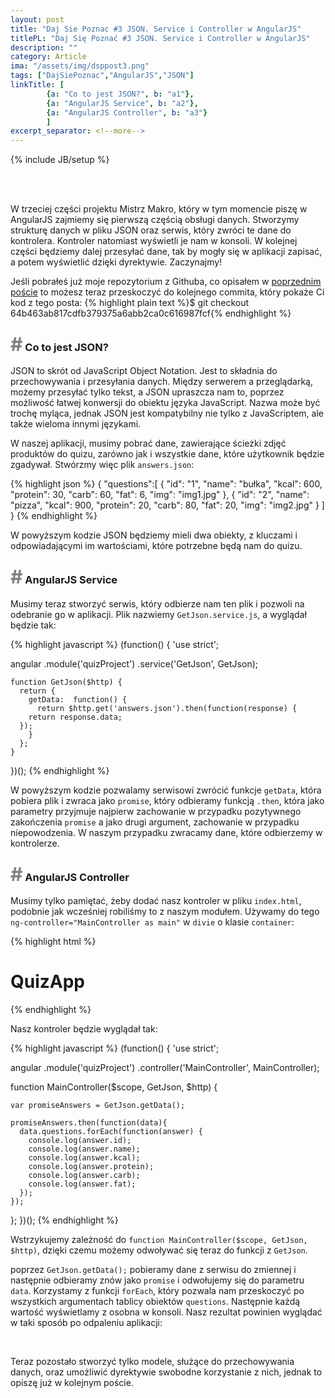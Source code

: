 ```yaml
---
layout: post
title: "Daj Sie Poznac #3 JSON. Service i Controller w AngularJS"
titlePL: "Daj Się Poznać #3 JSON. Service i Controller w AngularJS"
description: ""
category: Article
ima: "/assets/img/dsppost3.png"
tags: ["DajSiePoznac","AngularJS","JSON"]
linkTitle: [ 
		{a: "Co to jest JSON?", b: "a1"},
		{a: "AngularJS Service", b: "a2"},
		{a: "AngularJS Controller", b: "a3"}
		]
excerpt_separator: <!--more-->
---
```

{% include JB/setup %}
<center>	
<img src="{{ site.baseurl }}/assets/img/DSP.png" alt="" style="display: inline-block; padding-right: 20px;">
<img src="{{ site.baseurl }}/assets/img/angular.png" alt="" style="display: inline-block;">
<img src="{{ site.baseurl }}/assets/img/json.png" alt="" style="display: inline-block; padding-left: 20px;">
</center><br>

<p>W trzeciej części projektu Mistrz Makro, który w tym momencie piszę w AngularJS zajmiemy się pierwszą częścią obsługi danych. Stworzymy strukturę danych w pliku JSON oraz serwis, który zwróci te dane do kontrolera. Kontroler natomiast wyświetli je nam w konsoli. W kolejnej części będziemy dalej przesyłać dane, tak by mogły się w aplikacji zapisać, a potem wyświetlić dzięki dyrektywie. Zaczynajmy! </p> <!--more-->

<x>Jeśli pobrałeś już moje repozytorium z Githuba, co opisałem w <a href="http://www.idaszak.com/article/2017/03/23/daj-sie-poznac-2-projekt-konkursowy-mistrzmakro">poprzednim poście</a> to możesz teraz przeskoczyć do kolejnego commita, który pokaże Ci kod z tego posta:</x>
{% highlight plain text %}$ git checkout 64b463ab817cdfb379375a6abb2ca0c616987fcf{% endhighlight %}

<h3 id="a1"><span style="color:gray; font-size: 30px;">#</span> Co to jest JSON?</h3>
<p>JSON to skrót od JavaScript Object Notation. Jest to składnia do przechowywania i przesyłania danych. Między serwerem a przeglądarką, możemy przesyłać tylko tekst, a JSON upraszcza nam to, poprzez możliwość łatwej konwersji do obiektu języka JavaScript. Nazwa może być trochę myląca, jednak JSON jest kompatybilny nie tylko z JavaScriptem, ale także wieloma innymi językami.</p>

<p>W naszej aplikacji, musimy pobrać dane, zawierające ścieżki zdjęć produktów do quizu, zarówno jak i wszystkie dane, które użytkownik będzie zgadywał. Stwórzmy więc plik <code>answers.json</code>:</p>
{% highlight json %} 
{
"questions":[
		{
		  "id": "1",
		  "name": "bułka",
		  "kcal": 600,
		  "protein": 30,
		  "carb": 60,
		  "fat": 6,
		  "img": "img1.jpg"
		},
		{
		  "id": "2",
		  "name": "pizza",
		  "kcal": 900,
		  "protein": 20,
		  "carb": 80,
		  "fat": 20,
		  "img": "img2.jpg"
		}
	]
}
{% endhighlight %}
<p>W powyższym kodzie JSON będziemy mieli dwa obiekty, z kluczami i odpowiadającymi im wartościami, które potrzebne będą nam do quizu.</p>
<h3 id="a2"><span style="color:gray; font-size: 30px;">#</span> AngularJS Service</h3>

<p>Musimy teraz stworzyć serwis, który odbierze nam ten plik i pozwoli na odebranie go w aplikacji. Plik nazwiemy <code>GetJson.service.js</code>, a wyglądał będzie tak:</p>
{% highlight javascript %} 
(function() {
  'use strict';

  angular
    .module('quizProject')
    .service('GetJson', GetJson);

    function GetJson($http) {
      return {
        getData:  function() {
          return $http.get('answers.json').then(function(response) {
        return response.data;
      });
        }
      };
    }
})();
{% endhighlight %}
<p>W powyższym kodzie pozwalamy serwisowi zwrócić funkcje <code>getData</code>, która pobiera plik i zwraca jako <code>promise</code>, który odbieramy funkcją <code>.then</code>, która jako parametry przyjmuje najpierw zachowanie w przypadku pozytywnego zakończenia <code>promise</code> a jako drugi argument, zachowanie w przypadku niepowodzenia. W naszym przypadku zwracamy dane, które odbierzemy w kontrolerze.</p>
<h3 id="a3"><span style="color:gray; font-size: 30px;">#</span> AngularJS Controller</h3>
<p>Musimy tylko pamiętać, żeby dodać nasz kontroler w pliku <code>index.html</code>, podobnie jak wcześniej robiliśmy to z naszym modułem. Używamy do tego <code>ng-controller="MainController as main"</code> w <code>divie</code> o klasie <code>container</code>:</p>
{% highlight html %} 
<body>
  <div class="container" ng-controller="MainController as main">
    <h1 class="title">QuizApp</h1>
    <quiz/>
  </div>
</body>
{% endhighlight %}
<p>Nasz kontroler będzie wyglądał tak:</p>
{% highlight javascript %} 
(function() {
  'use strict';

  angular
    .module('quizProject')
    .controller('MainController', MainController);

  function MainController($scope, GetJson, $http) {

    var promiseAnswers = GetJson.getData();

    promiseAnswers.then(function(data){
      data.questions.forEach(function(answer) {
        console.log(answer.id);
        console.log(answer.name);
        console.log(answer.kcal);
        console.log(answer.protein);
        console.log(answer.carb);
        console.log(answer.fat);
      });
    });
  };
})();
{% endhighlight %}
<p>Wstrzykujemy zależność do <code>function MainController($scope, GetJson, $http)</code>, dzięki czemu możemy odwoływać się teraz do funkcji z <code>GetJson</code>.</p>
<p>poprzez <code>GetJson.getData();</code> pobieramy dane z serwisu do zmiennej i następnie odbieramy znów jako <code>promise</code> i odwołujemy się do parametru <code>data</code>. Korzystamy z funkcji <code>forEach</code>, który pozwala nam przeskoczyć po wszystkich argumentach tablicy obiektów <code>questions</code>. Następnie każdą wartość wyświetlamy z osobna w konsoli. Nasz rezultat powinien wyglądać w taki sposób po odpaleniu aplikacji:</p>
<center><img src="{{ site.baseurl }}/assets/img/DSP3_1.png" alt="" style="display: inline-block;"></center><br>
<p>Teraz pozostało stworzyć tylko modele, służące do przechowywania danych, oraz umożliwić dyrektywie swobodne korzystanie z nich, jednak to opiszę już w kolejnym poście.</p>